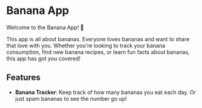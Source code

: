 # Banana App

Welcome to the Banana App! 🍌

This app is all about bananas. Everyone loves bananas and want to share that love with you. Whether you're looking to track your banana consumption, find new banana recipes, or learn fun facts about bananas, this app has got you covered!

## Features

- **Banana Tracker**: Keep track of how many bananas you eat each day. Or just spam bananas to see the number go up!

